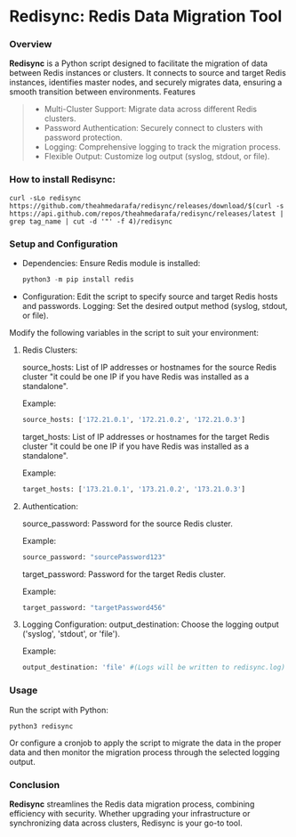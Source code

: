 # **Redisync**: Redis Data Migration Tool
### Overview

**Redisync** is a Python script designed to facilitate the migration of data between Redis instances or clusters. It connects to source and target Redis instances, identifies master nodes, and securely migrates data, ensuring a smooth transition between environments.
Features

> - Multi-Cluster Support: Migrate data across different Redis clusters.
> - Password Authentication: Securely connect to clusters with password protection.
> - Logging: Comprehensive logging to track the migration process.
> - Flexible Output: Customize log output (syslog, stdout, or file).

### How to install Redisync:

```console
curl -sLo redisync https://github.com/theahmedarafa/redisync/releases/download/$(curl -s https://api.github.com/repos/theahmedarafa/redisync/releases/latest | grep tag_name | cut -d '"' -f 4)/redisync
```

### Setup and Configuration

- Dependencies: Ensure Redis module is installed:
    
    ```python
    python3 -m pip install redis
    ```
        
- Configuration: Edit the script to specify source and target Redis hosts and passwords.
    Logging: Set the desired output method (syslog, stdout, or file).

Modify the following variables in the script to suit your environment:

1. Redis Clusters:

    source_hosts: List of IP addresses or hostnames for the source Redis cluster "it could be one IP if you have Redis was installed as a standalone".

    Example: 
    ```python
    source_hosts: ['172.21.0.1', '172.21.0.2', '172.21.0.3']
    ```
    
    target_hosts: List of IP addresses or hostnames for the target Redis cluster "it could be one IP if you have Redis was installed as a standalone".
    
    Example: 
    ```python
    target_hosts: ['173.21.0.1', '173.21.0.2', '173.21.0.3']
    ```

2. Authentication:
    
    source_password: Password for the source Redis cluster.
    
    Example: 
    ```python
    source_password: "sourcePassword123"
    ```
    target_password: Password for the target Redis cluster.
    
    Example: 
    ```python
    target_password: "targetPassword456"
    ```

3. Logging Configuration:
    output_destination: Choose the logging output ('syslog', 'stdout', or 'file').
    
    Example: 
    ```python
    output_destination: 'file' #(Logs will be written to redisync.log)
    ```

### Usage

Run the script with Python:

```console
python3 redisync
```
Or configure a cronjob to apply the script to migrate the data in the proper data and then monitor the migration process through the selected logging output.

### Conclusion

**Redisync** streamlines the Redis data migration process, combining efficiency with security. Whether upgrading your infrastructure or synchronizing data across clusters, Redisync is your go-to tool.
